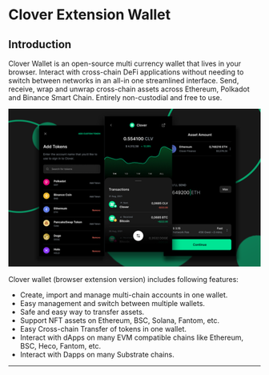 # Clover Extension Wallet

## **Introduction**

Clover Wallet is an open-source multi currency wallet that lives in your browser. Interact with cross-chain DeFi applications without needing to switch between networks in an all-in one streamlined interface. Send, receive, wrap and unwrap cross-chain assets across Ethereum, Polkadot and Binance Smart Chain. Entirely non-custodial and free to use.

![](../../.gitbook/assets/004.png)

Clover wallet (browser extension version) includes following features:

* Create, import and manage multi-chain accounts in one wallet.
* Easy management and switch between multiple wallets.
* Safe and easy way to transfer assets.
* Support NFT assets on Ethereum, BSC, Solana, Fantom, etc.
* Easy Cross-chain Transfer of tokens in one wallet.
* Interact with dApps on many EVM compatible chains like Ethereum, BSC,  Heco, Fantom, etc.
* Interact with Dapps on many Substrate chains.





****
